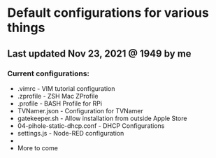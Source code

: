 # Default configurations for various things

## Last updated Nov 23, 2021 @ 1949 by me

### Current configurations:
* .vimrc                        - VIM tutorial configuration
* .zprofile                     - ZSH Mac ZProfile
* .profile                      - BASH Profile for RPi
* TVNamer.json                  - Configuration for TVNamer
* gatekeeper.sh                 - Allow installation from outside Apple Store
* 04-pihole-static-dhcp.conf    - DHCP Configurations
* settings.js                   - Node-RED configuration
* 
* More to come

